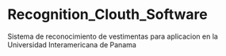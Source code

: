 # Recognition_Clouth_Software
Sistema de reconocimiento de vestimentas para aplicacion en la Universidad Interamericana de Panama
